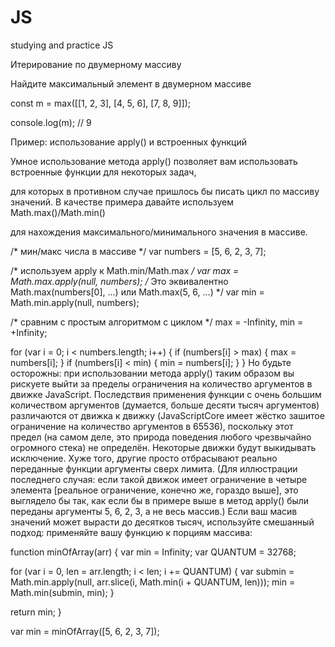 # JS
studying and practice JS

Итерирование по двумерному массиву

Найдите максимальный элемент в двумерном массиве

const m = max([[1, 2, 3], [4, 5, 6], [7, 8, 9]]);

console.log(m); // 9




Пример: использование apply() и встроенных функций

Умное использование метода apply() позволяет вам использовать встроенные функции для некоторых задач,

для которых в противном случае пришлось бы писать цикл по массиву значений. В качестве примера давайте используем Math.max()/Math.min()

для нахождения максимального/минимального значения в массиве.

/* мин/макс числа в массиве */
var numbers = [5, 6, 2, 3, 7];

/* используем apply к Math.min/Math.max */
var max = Math.max.apply(null, numbers); /* Это эквивалентно Math.max(numbers[0], ...)
                                            или Math.max(5, 6, ...) */
var min = Math.min.apply(null, numbers);

/* сравним с простым алгоритмом с циклом */
max = -Infinity, min = +Infinity;

for (var i = 0; i < numbers.length; i++) {
  if (numbers[i] > max) {
    max = numbers[i];
  }
  if (numbers[i] < min) {
    min = numbers[i];
  }
}
Но будьте осторожны: при использовании метода apply() таким образом вы рискуете выйти за пределы ограничения на количество аргументов в движке JavaScript. Последствия применения функции с очень большим количеством аргументов (думается, больше десяти тысяч аргументов) различаются от движка к движку (JavaScriptCore имеет жёстко зашитое ограничение на количество аргументов в 65536), поскольку этот предел (на самом деле, это природа поведения любого чрезвычайно огромного стека) не определён. Некоторые движки будут выкидывать исключение. Хуже того, другие просто отбрасывают реально переданные функции аргументы сверх лимита. (Для иллюстрации последнего случая: если такой движок имеет ограничение в четыре элемента [реальное ограничение, конечно же, гораздо выше], это выглядело бы так, как если бы в примере выше в метод apply() были переданы аргументы 5, 6, 2, 3, а не весь массив.) Если ваш масив значений может вырасти до десятков тысяч, используйте смешанный подход: применяйте вашу функцию к порциям массива:

function minOfArray(arr) {
  var min = Infinity;
  var QUANTUM = 32768;

  for (var i = 0, len = arr.length; i < len; i += QUANTUM) {
    var submin = Math.min.apply(null, arr.slice(i, Math.min(i + QUANTUM, len)));
    min = Math.min(submin, min);
  }

  return min;
}

var min = minOfArray([5, 6, 2, 3, 7]);
